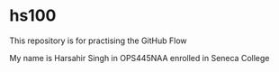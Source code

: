 # hs100
This repository is for practising the GitHub Flow

My name is Harsahir Singh in OPS445NAA enrolled in Seneca College
